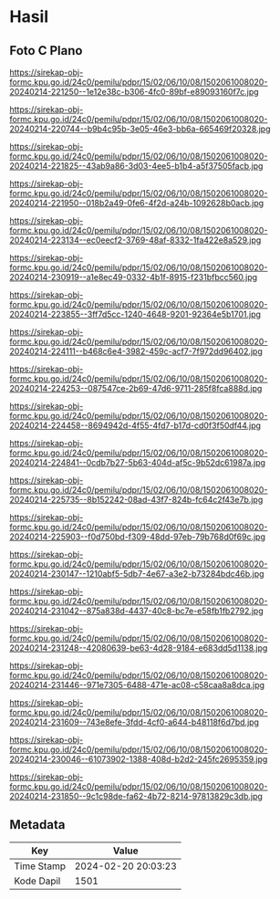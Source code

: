 # Hasil

## Foto C Plano

https://sirekap-obj-formc.kpu.go.id/24c0/pemilu/pdpr/15/02/06/10/08/1502061008020-20240214-221250--1e12e38c-b306-4fc0-89bf-e89093160f7c.jpg

https://sirekap-obj-formc.kpu.go.id/24c0/pemilu/pdpr/15/02/06/10/08/1502061008020-20240214-220744--b9b4c95b-3e05-46e3-bb6a-665469f20328.jpg

https://sirekap-obj-formc.kpu.go.id/24c0/pemilu/pdpr/15/02/06/10/08/1502061008020-20240214-221825--43ab9a86-3d03-4ee5-b1b4-a5f37505facb.jpg

https://sirekap-obj-formc.kpu.go.id/24c0/pemilu/pdpr/15/02/06/10/08/1502061008020-20240214-221950--018b2a49-0fe6-4f2d-a24b-1092628b0acb.jpg

https://sirekap-obj-formc.kpu.go.id/24c0/pemilu/pdpr/15/02/06/10/08/1502061008020-20240214-223134--ec0eecf2-3769-48af-8332-1fa422e8a529.jpg

https://sirekap-obj-formc.kpu.go.id/24c0/pemilu/pdpr/15/02/06/10/08/1502061008020-20240214-230919--a1e8ec49-0332-4b1f-8915-f231bfbcc560.jpg

https://sirekap-obj-formc.kpu.go.id/24c0/pemilu/pdpr/15/02/06/10/08/1502061008020-20240214-223855--3ff7d5cc-1240-4648-9201-92364e5b1701.jpg

https://sirekap-obj-formc.kpu.go.id/24c0/pemilu/pdpr/15/02/06/10/08/1502061008020-20240214-224111--b468c6e4-3982-459c-acf7-7f972dd96402.jpg

https://sirekap-obj-formc.kpu.go.id/24c0/pemilu/pdpr/15/02/06/10/08/1502061008020-20240214-224253--087547ce-2b69-47d6-9711-285f8fca888d.jpg

https://sirekap-obj-formc.kpu.go.id/24c0/pemilu/pdpr/15/02/06/10/08/1502061008020-20240214-224458--8694942d-4f55-4fd7-b17d-cd0f3f50df44.jpg

https://sirekap-obj-formc.kpu.go.id/24c0/pemilu/pdpr/15/02/06/10/08/1502061008020-20240214-224841--0cdb7b27-5b63-404d-af5c-9b52dc61987a.jpg

https://sirekap-obj-formc.kpu.go.id/24c0/pemilu/pdpr/15/02/06/10/08/1502061008020-20240214-225735--8b152242-08ad-43f7-824b-fc64c2f43e7b.jpg

https://sirekap-obj-formc.kpu.go.id/24c0/pemilu/pdpr/15/02/06/10/08/1502061008020-20240214-225903--f0d750bd-f309-48dd-97eb-79b768d0f69c.jpg

https://sirekap-obj-formc.kpu.go.id/24c0/pemilu/pdpr/15/02/06/10/08/1502061008020-20240214-230147--1210abf5-5db7-4e67-a3e2-b73284bdc46b.jpg

https://sirekap-obj-formc.kpu.go.id/24c0/pemilu/pdpr/15/02/06/10/08/1502061008020-20240214-231042--875a838d-4437-40c8-bc7e-e58fb1fb2792.jpg

https://sirekap-obj-formc.kpu.go.id/24c0/pemilu/pdpr/15/02/06/10/08/1502061008020-20240214-231248--42080639-be63-4d28-9184-e683dd5d1138.jpg

https://sirekap-obj-formc.kpu.go.id/24c0/pemilu/pdpr/15/02/06/10/08/1502061008020-20240214-231446--971e7305-6488-471e-ac08-c58caa8a8dca.jpg

https://sirekap-obj-formc.kpu.go.id/24c0/pemilu/pdpr/15/02/06/10/08/1502061008020-20240214-231609--743e8efe-3fdd-4cf0-a644-b48118f6d7bd.jpg

https://sirekap-obj-formc.kpu.go.id/24c0/pemilu/pdpr/15/02/06/10/08/1502061008020-20240214-230046--61073902-1388-408d-b2d2-245fc2695359.jpg

https://sirekap-obj-formc.kpu.go.id/24c0/pemilu/pdpr/15/02/06/10/08/1502061008020-20240214-231850--9c1c98de-fa62-4b72-8214-97813829c3db.jpg


## Metadata

| Key        | Value               |
| ---------- | ------------------- |
| Time Stamp | 2024-02-20 20:03:23 |
| Kode Dapil | 1501                |



